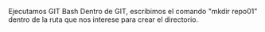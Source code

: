  Ejecutamos GIT Bash
 Dentro de GIT, escribimos el comando "mkdir repo01" dentro de la ruta que nos interese para crear el directorio.
 